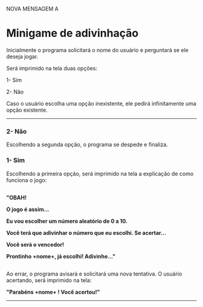 NOVA MENSAGEM A


# Minigame de adivinhação 



Inicialmente o programa solicitará o nome do usuário e perguntará se ele deseja jogar.

Será imprimido na tela duas opções:

1- Sim

2- Não

Caso o usuário escolha uma opção inexistente, ele pedirá infinitamente uma opção existente.

***

### 2- Não

Escolhendo a segunda opção, o programa se despede e finaliza.



### 1- Sim

Escolhendo a primeira opção, será imprimido na tela a explicação de como funciona o jogo:

##

**"OBAH!**

**O jogo é assim...**

**Eu vou escolher um número aleatório de 0 a 10.**

**Você terá que adivinhar o número que eu escolhi. Se acertar...**

**Você será o vencedor!**

**Prontinho +nome+, já escolhi! Adivinhe..."**

##


Ao errar, o programa avisará e solicitará uma nova tentativa. O usuário acertando, será imprimido na tela:


**"Parabéns +nome+ ! Você acertou!"**

***


